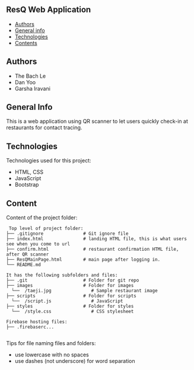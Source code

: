 ## ResQ Web Application

* [Authors](#authors)
* [General info](#general-info)
* [Technologies](#technologies)
* [Contents](#content)

## Authors
* The Bach Le
* Dan Yoo
* Garsha Iravani

## General Info
This is a web application using QR scanner to let users quickly check-in at restaurants for contact tracing.
	
## Technologies
Technologies used for this project:
* HTML, CSS
* JavaScript
* Bootstrap 
	
## Content
Content of the project folder:

```
 Top level of project folder: 
├── .gitignore               # Git ignore file
├── index.html               # landing HTML file, this is what users see when you come to url
├── confirm.html             # restaurant confirmation HTML file, after QR scanner
├── ResQMainPage.html        # main page after logging in. 
└── README.md

It has the following subfolders and files:
├── .git                     # Folder for git repo
├── images                   # Folder for images
  └──  /taeji.jpg               # Sample restaurant image
├── scripts                  # Folder for scripts
  └──  /script.js               # JavaScript
├── styles                   # Folder for styles
  └──  /style.css               # CSS stylesheet

Firebase hosting files: 
├── .firebaserc...


```

Tips for file naming files and folders:
* use lowercase with no spaces
* use dashes (not underscore) for word separation

